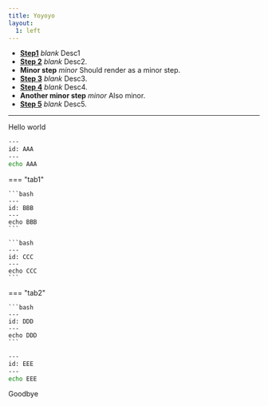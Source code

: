 ```yaml
---
title: Yoyoyo
layout:
  1: left
---
```


- **[Step1](#kui-link-AAA)** _blank_ Desc1
- **[Step 2](#kui-link-BBB)** _blank_ Desc2.
- **Minor step** _minor_ Should render as a minor step.
- **[Step 3](#kui-link-CCC)** _blank_ Desc3.
- **[Step 4](#kui-link-DDD)** _blank_ Desc4.
- **Another minor step** _minor_ Also minor.
- **[Step 5](#kui-link-EEE)** _blank_ Desc5.

---

Hello world

```bash
---
id: AAA
---
echo AAA
```

=== "tab1"

    ```bash
    ---
    id: BBB
    ---
    echo BBB
    ```

    ```bash
    ---
    id: CCC
    ---
    echo CCC
    ```

=== "tab2"

    ```bash
    ---
    id: DDD
    ---
    echo DDD
    ```

```bash
---
id: EEE
---
echo EEE
```

Goodbye
